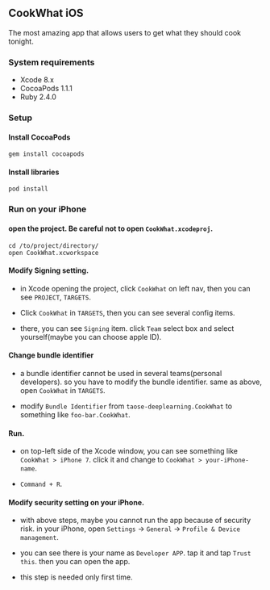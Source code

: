 ## CookWhat iOS

The most amazing app that allows users to get what they should cook tonight.

### System requirements

* Xcode 8.x
* CocoaPods 1.1.1
* Ruby 2.4.0

### Setup

#### Install CocoaPods

```
gem install cocoapods
```

#### Install libraries

```
pod install
```

### Run on your iPhone

#### open the project. Be careful not to open `CookWhat.xcodeproj`.

```
cd /to/project/directory/
open CookWhat.xcworkspace
```

#### Modify Signing setting.

* in Xcode opening the project, click `CookWhat` on left nav, then you can see `PROJECT`, `TARGETS`.

* Click `CookWhat` in `TARGETS`, then you can see several config items.

* there, you can see `Signing` item. click `Team` select box and select yourself(maybe you can choose apple ID).

#### Change bundle identifier

* a bundle identifier cannot be used in several teams(personal developers). so you have to modify the bundle identifier. same as above, open `CookWhat` in `TARGETS`.

* modify `Bundle Identifier` from `taose-deeplearning.CookWhat` to something like `foo-bar.CookWhat`.

#### Run.

* on top-left side of the Xcode window, you can see something like `CookWhat > iPhone 7`. click it and change to `CookWhat > your-iPhone-name`.

* `Command + R`.

#### Modify security setting on your iPhone.

* with above steps, maybe you cannot run the app because of security risk. in your iPhone, open `Settings` -> `General` -> `Profile & Device management`.

* you can see there is your name as `Developer APP`. tap it and tap `Trust this`. then you can open the app.

* this step is needed only first time.
